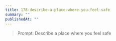 ```yaml
---
title: 178-describe-a-place-where-you-feel-safe
summary: ""
publishedAt: ""
---
```


> Prompt: Describe a place where you feel safe

